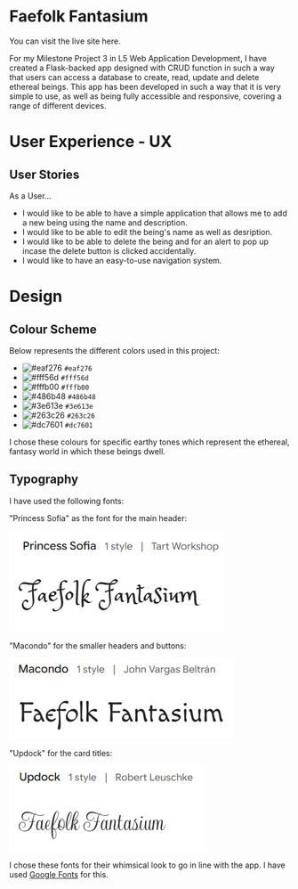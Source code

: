 # Faefolk Fantasium

You can visit the live site here.

For my Milestone Project 3 in L5 Web Application Development, I have created a Flask-backed app designed with CRUD function in such a way that users can access a database to create, read, update and delete ethereal beings.  This app has been developed in such a way that it is very simple to use, as well as being fully accessible and responsive, covering a range of different devices.

# User Experience - UX

## User Stories

As a User...

- I would like to be able to have a simple application that allows me to add a new being using the name and description.
- I would like to be able to edit the being's name as well as desription.
- I would like to be able to delete the being and for an alert to pop up incase the delete button is clicked accidentally.
- I would like to have an easy-to-use navigation system.

# Design

## Colour Scheme
Below represents the different colors used in this project:

- ![#eaf276](https://via.placeholder.com/15/eaf276/000000?text=+) `#eaf276`
- ![#fff56d](https://via.placeholder.com/15/fff56d/000000?text=+) `#fff56d`
- ![#fffb00](https://via.placeholder.com/15/fffb00/000000?text=+) `#fffb00`
- ![#486b48](https://via.placeholder.com/15/486b48/000000?text=+) `#486b48`
- ![#3e613e](https://via.placeholder.com/15/3e613e/000000?text=+) `#3e613e`
- ![#263c26](https://via.placeholder.com/15/263c26/000000?text=+) `#263c26`
- ![#dc7601](https://via.placeholder.com/15/dc7601/000000?text=+) `#dc7601`

      
I chose these colours for specific earthy tones which represent the ethereal, fantasy world in which these beings dwell.

## Typography

I have used the following fonts: 
      
"Princess Sofia" as the font for the main header:

![Font Image](https://github.com/jtam90/faefolkfantasium/blob/main/faefolkfantasium/static/images/princess-sofia-font.png?raw=true)


"Macondo" for the smaller headers and buttons:

![Font Image](https://github.com/jtam90/faefolkfantasium/blob/main/faefolkfantasium/static/images/macondo-font.png?raw=true)
      
"Updock" for the card titles:
      
![Font Image](https://github.com/jtam90/faefolkfantasium/blob/main/faefolkfantasium/static/images/updock-font.png?raw=true)

I chose these fonts for their whimsical look to go in line with the app. I have used [Google Fonts](https://fonts.google.com) for this.







